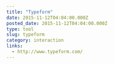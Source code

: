 ```yaml
---
title: "Typeform"
date: 2015-11-12T04:04:00.000Z
posted_date: 2015-11-12T04:04:00.000Z
type: tool
slug: typeform
category: interaction
links:
  - http://www.typeform.com/
---
```






